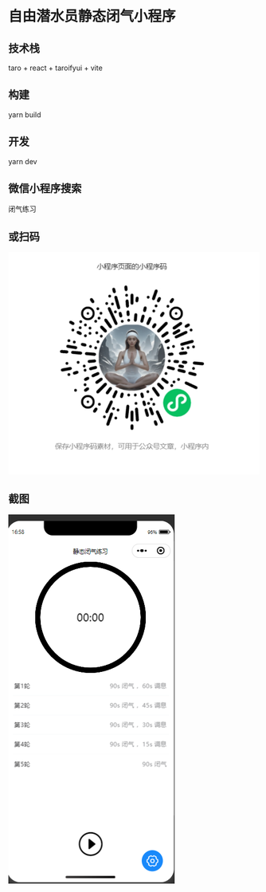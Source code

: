 # 自由潜水员静态闭气小程序

## 技术栈
taro + react + taroifyui + vite

## 构建
yarn build

## 开发
yarn dev

## 微信小程序搜索
闭气练习

## 或扫码
<img src='./static/qrcode.png' />

## 截图
<img src='./static/screenshot.png' />


